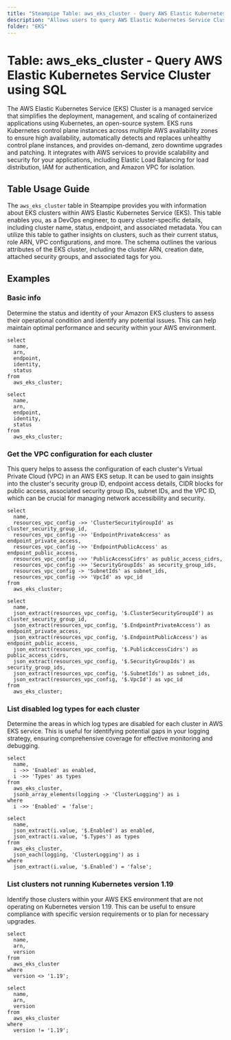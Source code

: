 ```yaml
---
title: "Steampipe Table: aws_eks_cluster - Query AWS Elastic Kubernetes Service Cluster using SQL"
description: "Allows users to query AWS Elastic Kubernetes Service Cluster data, including cluster configurations, statuses, and associated metadata."
folder: "EKS"
---
```


# Table: aws_eks_cluster - Query AWS Elastic Kubernetes Service Cluster using SQL

The AWS Elastic Kubernetes Service (EKS) Cluster is a managed service that simplifies the deployment, management, and scaling of containerized applications using Kubernetes, an open-source system. EKS runs Kubernetes control plane instances across multiple AWS availability zones to ensure high availability, automatically detects and replaces unhealthy control plane instances, and provides on-demand, zero downtime upgrades and patching. It integrates with AWS services to provide scalability and security for your applications, including Elastic Load Balancing for load distribution, IAM for authentication, and Amazon VPC for isolation.

## Table Usage Guide

The `aws_eks_cluster` table in Steampipe provides you with information about EKS clusters within AWS Elastic Kubernetes Service (EKS). This table enables you, as a DevOps engineer, to query cluster-specific details, including cluster name, status, endpoint, and associated metadata. You can utilize this table to gather insights on clusters, such as their current status, role ARN, VPC configurations, and more. The schema outlines the various attributes of the EKS cluster, including the cluster ARN, creation date, attached security groups, and associated tags for you.

## Examples

### Basic info
Determine the status and identity of your Amazon EKS clusters to assess their operational condition and identify any potential issues. This can help maintain optimal performance and security within your AWS environment.

```sql+postgres
select
  name,
  arn,
  endpoint,
  identity,
  status
from
  aws_eks_cluster;
```

```sql+sqlite
select
  name,
  arn,
  endpoint,
  identity,
  status
from
  aws_eks_cluster;
```


### Get the VPC configuration for each cluster
This query helps to assess the configuration of each cluster's Virtual Private Cloud (VPC) in an AWS EKS setup. It can be used to gain insights into the cluster's security group ID, endpoint access details, CIDR blocks for public access, associated security group IDs, subnet IDs, and the VPC ID, which can be crucial for managing network accessibility and security.

```sql+postgres
select
  name,
  resources_vpc_config ->> 'ClusterSecurityGroupId' as cluster_security_group_id,
  resources_vpc_config ->> 'EndpointPrivateAccess' as endpoint_private_access,
  resources_vpc_config ->> 'EndpointPublicAccess' as endpoint_public_access,
  resources_vpc_config ->> 'PublicAccessCidrs' as public_access_cidrs,
  resources_vpc_config ->> 'SecurityGroupIds' as security_group_ids,
  resources_vpc_config -> 'SubnetIds' as subnet_ids,
  resources_vpc_config ->> 'VpcId' as vpc_id
from
  aws_eks_cluster;
```

```sql+sqlite
select
  name,
  json_extract(resources_vpc_config, '$.ClusterSecurityGroupId') as cluster_security_group_id,
  json_extract(resources_vpc_config, '$.EndpointPrivateAccess') as endpoint_private_access,
  json_extract(resources_vpc_config, '$.EndpointPublicAccess') as endpoint_public_access,
  json_extract(resources_vpc_config, '$.PublicAccessCidrs') as public_access_cidrs,
  json_extract(resources_vpc_config, '$.SecurityGroupIds') as security_group_ids,
  json_extract(resources_vpc_config, '$.SubnetIds') as subnet_ids,
  json_extract(resources_vpc_config, '$.VpcId') as vpc_id
from
  aws_eks_cluster;
```


### List disabled log types for each cluster
Determine the areas in which log types are disabled for each cluster in AWS EKS service. This is useful for identifying potential gaps in your logging strategy, ensuring comprehensive coverage for effective monitoring and debugging.

```sql+postgres
select
  name,
  i ->> 'Enabled' as enabled,
  i ->> 'Types' as types
from
  aws_eks_cluster,
  jsonb_array_elements(logging -> 'ClusterLogging') as i
where
  i ->> 'Enabled' = 'false';
```

```sql+sqlite
select
  name,
  json_extract(i.value, '$.Enabled') as enabled,
  json_extract(i.value, '$.Types') as types
from
  aws_eks_cluster,
  json_each(logging, 'ClusterLogging') as i
where
  json_extract(i.value, '$.Enabled') = 'false';
```


### List clusters not running Kubernetes version 1.19
Identify those clusters within your AWS EKS environment that are not operating on Kubernetes version 1.19. This can be useful to ensure compliance with specific version requirements or to plan for necessary upgrades.

```sql+postgres
select
  name,
  arn,
  version
from
  aws_eks_cluster
where
  version <> '1.19';
```

```sql+sqlite
select
  name,
  arn,
  version
from
  aws_eks_cluster
where
  version != '1.19';
```